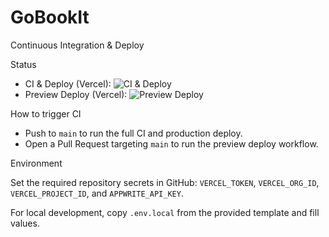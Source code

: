 # GoBookIt

Continuous Integration & Deploy

Status

- CI & Deploy (Vercel):
  ![CI & Deploy](https://github.com/rasfaxo/GoBookIt/actions/workflows/vercel-deploy.yml/badge.svg)
- Preview Deploy (Vercel):
  ![Preview Deploy](https://github.com/rasfaxo/GoBookIt/actions/workflows/preview-vercel.yml/badge.svg)

How to trigger CI

- Push to `main` to run the full CI and production deploy.
- Open a Pull Request targeting `main` to run the preview deploy workflow.

Environment

Set the required repository secrets in GitHub: `VERCEL_TOKEN`, `VERCEL_ORG_ID`, `VERCEL_PROJECT_ID`, and `APPWRITE_API_KEY`.

For local development, copy `.env.local` from the provided template and fill values.
